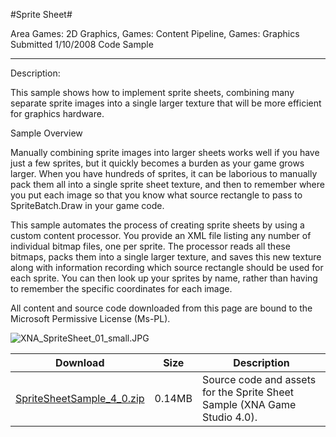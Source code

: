 #Sprite Sheet#

Area
Games: 2D Graphics, Games: Content Pipeline, Games: Graphics
Submitted
1/10/2008
Code Sample

---

Description: 

This sample shows how to implement sprite sheets, combining many separate sprite images into a single larger texture that will be more efficient for graphics hardware.

Sample Overview

Manually combining sprite images into larger sheets works well if you have just a few sprites, but it quickly becomes a burden as your game grows larger. When you have hundreds of sprites, it can be laborious to manually pack them all into a single sprite sheet texture, and then to remember where you put each image so that you know what source rectangle to pass to SpriteBatch.Draw in your game code.

This sample automates the process of creating sprite sheets by using a custom content processor. You provide an XML file listing any number of individual bitmap files, one per sprite. The processor reads all these bitmaps, packs them into a single larger texture, and saves this new texture along with information recording which source rectangle should be used for each sprite. You can then look up your sprites by name, rather than having to remember the specific coordinates for each image.


All content and source code downloaded from this page are bound to the Microsoft Permissive License (Ms-PL).

![XNA_SpriteSheet_01_small.JPG](https://github.com/simondarksidej/XNAGameStudio/blob/master/Images/XNA_SpriteSheet_01_small.JPG)

Download | Size | Description
---|---|---|
[SpriteSheetSample_4_0.zip](https://github.com/simondarksidej/XNAGameStudio/blob/master/Samples/SpriteSheetSample_4_0.zip?raw=true) | 0.14MB | Source code and assets for the Sprite Sheet Sample (XNA Game Studio 4.0). 